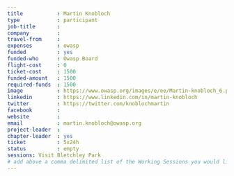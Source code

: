 ```yaml
---
title           : Martin Knobloch
type            : participant
job-title       :
company         :
travel-from     :
expenses        : owasp
funded          : yes
funded-who      : Owasp Board
flight-cost     : 0
ticket-cost     : 1500
funded-amount   : 1500
required-funds  : 1500
image           : https://www.owasp.org/images/e/ee/Martin-knobloch_6.png
linkedin        : https://www.linkedin.com/in/martin-knobloch
twitter         : https://twitter.com/knoblochmartin
facebook        :
website         :
email           : martin.knobloch@owasp.org
project-leader  :
chapter-leader  : yes
ticket          : 5x24h
status          : empty
sessions: Visit Bletchley Park
# add above a comma delimited list of the Working Sessions you would like to attend (use the session's title)
---
```


<!-- put more details about participant here -->
